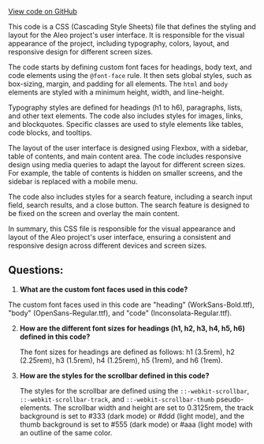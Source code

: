 [View code on GitHub](https://github.com/AleoHQ/aleo/sdk/docs/styles/clean-jsdoc-theme.min.css)

This code is a CSS (Cascading Style Sheets) file that defines the styling and layout for the Aleo project's user interface. It is responsible for the visual appearance of the project, including typography, colors, layout, and responsive design for different screen sizes.

The code starts by defining custom font faces for headings, body text, and code elements using the `@font-face` rule. It then sets global styles, such as box-sizing, margin, and padding for all elements. The `html` and `body` elements are styled with a minimum height, width, and line-height.

Typography styles are defined for headings (h1 to h6), paragraphs, lists, and other text elements. The code also includes styles for images, links, and blockquotes. Specific classes are used to style elements like tables, code blocks, and tooltips.

The layout of the user interface is designed using Flexbox, with a sidebar, table of contents, and main content area. The code includes responsive design using media queries to adapt the layout for different screen sizes. For example, the table of contents is hidden on smaller screens, and the sidebar is replaced with a mobile menu.

The code also includes styles for a search feature, including a search input field, search results, and a close button. The search feature is designed to be fixed on the screen and overlay the main content.

In summary, this CSS file is responsible for the visual appearance and layout of the Aleo project's user interface, ensuring a consistent and responsive design across different devices and screen sizes.
## Questions: 
 1. **What are the custom font faces used in this code?**

   The custom font faces used in this code are "heading" (WorkSans-Bold.ttf), "body" (OpenSans-Regular.ttf), and "code" (Inconsolata-Regular.ttf).

2. **How are the different font sizes for headings (h1, h2, h3, h4, h5, h6) defined in this code?**

   The font sizes for headings are defined as follows: h1 (3.5rem), h2 (2.25rem), h3 (1.5rem), h4 (1.25rem), h5 (1rem), and h6 (1rem).

3. **How are the styles for the scrollbar defined in this code?**

   The styles for the scrollbar are defined using the `::-webkit-scrollbar`, `::-webkit-scrollbar-track`, and `::-webkit-scrollbar-thumb` pseudo-elements. The scrollbar width and height are set to 0.3125rem, the track background is set to #333 (dark mode) or #ddd (light mode), and the thumb background is set to #555 (dark mode) or #aaa (light mode) with an outline of the same color.